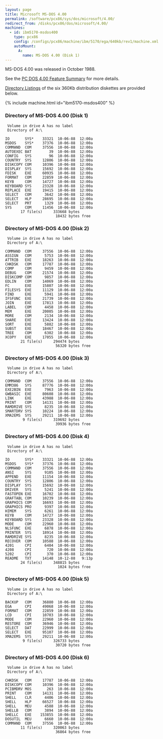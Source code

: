 ```yaml
---
layout: page
title: Microsoft MS-DOS 4.00
permalink: /software/pcx86/sys/dos/microsoft/4.00/
redirect_from: /disks/pcx86/dos/microsoft/4.00/
machines:
  - id: ibm5170-msdos400
    type: pcx86
    config: /configs/pcx86/machine/ibm/5170/ega/640kb/rev1/machine.xml
    autoMount:
      A:
        name: MS-DOS 4.00 (Disk 1)
---
```


MS-DOS 4.00 was released in October 1988.

See the [PC DOS 4.00 Feature Summary](/software/pcx86/sys/dos/ibm/4.00/#feature-summary) for more details.

[Directory Listings](#directory-of-ms-dos-400-disk-1) of the six 360Kb distribution diskettes are provided below.

{% include machine.html id="ibm5170-msdos400" %}

### Directory of MS-DOS 4.00 (Disk 1)

     Volume in drive A has no label
     Directory of A:\

    IO       SYS*    33321  10-06-88  12:00a
    MSDOS    SYS*    37376  10-06-88  12:00a
    COMMAND  COM     37556  10-06-88  12:00a
    AUTOEXEC BAT        39  10-06-88  12:00a
    CONFIG   SYS        96  10-06-88  12:00a
    COUNTRY  SYS     12806  10-06-88  12:00a
    DISKCOPY COM     10396  10-06-88  12:00a
    DISPLAY  SYS     15692  10-06-88  12:00a
    FDISK    EXE     60935  10-06-88  12:00a
    FORMAT   COM     22859  10-06-88  12:00a
    KEYB     COM     14727  10-06-88  12:00a
    KEYBOARD SYS     23328  10-06-88  12:00a
    REPLACE  EXE     19415  10-06-88  12:00a
    SELECT   COM      3642  10-06-88  12:00a
    SELECT   HLP     28695  10-06-88  12:00a
    SELECT   PRT      1329  10-06-88  12:00a
    SYS      COM     11456  10-06-88  12:00a
           17 file(s)     333668 bytes
                           18432 bytes free

### Directory of MS-DOS 4.00 (Disk 2)

     Volume in drive A has no label
     Directory of A:\

    COMMAND  COM     37556  10-06-88  12:00a
    ASSIGN   COM      5753  10-06-88  12:00a
    ATTRIB   EXE     18263  10-06-88  12:00a
    CHKDSK   COM     17787  10-06-88  12:00a
    COMP     COM      9459  10-06-88  12:00a
    DEBUG    COM     21574  10-06-88  12:00a
    DISKCOMP COM      9857  10-06-88  12:00a
    EDLIN    COM     14069  10-06-88  12:00a
    FC       EXE     15807  10-06-88  12:00a
    FILESYS  EXE     11129  10-06-88  12:00a
    FIND     EXE      5941  10-06-88  12:00a
    IFSFUNC  EXE     21739  10-06-88  12:00a
    JOIN     EXE     17813  10-06-88  12:00a
    LABEL    COM      4458  10-06-88  12:00a
    MEM      EXE     20005  10-06-88  12:00a
    MORE     COM      2134  10-06-88  12:00a
    SHARE    EXE     13424  10-06-88  12:00a
    SORT     EXE      5882  10-06-88  12:00a
    SUBST    EXE     18467  10-06-88  12:00a
    TREE     COM      6302  10-06-88  12:00a
    XCOPY    EXE     17055  10-06-88  12:00a
           21 file(s)     294474 bytes
                           56320 bytes free

### Directory of MS-DOS 4.00 (Disk 3)

     Volume in drive A has no label
     Directory of A:\

    COMMAND  COM     37556  10-06-88  12:00a
    EMM386   SYS     87776  10-06-88  12:00a
    EXE2BIN  EXE      7963  10-06-88  12:00a
    GWBASIC  EXE     80608  10-06-88  12:00a
    LINK     EXE     43988  10-06-88  12:00a
    PRINT    COM     14131  10-06-88  12:00a
    RAMDRIVE SYS      8235  10-06-88  12:00a
    SMARTDRV SYS     10224  10-06-88  12:00a
    XMA2EMS  SYS     29211  10-06-88  12:00a
            9 file(s)     319692 bytes
                           39936 bytes free

### Directory of MS-DOS 4.00 (Disk 4)

     Volume in drive A has no label
     Directory of A:\

    IO       SYS*    33321  10-06-88  12:00a
    MSDOS    SYS*    37376  10-06-88  12:00a
    COMMAND  COM     37556  10-06-88  12:00a
    ANSI     SYS      9105  10-06-88  12:00a
    APPEND   EXE     11154  10-06-88  12:00a
    COUNTRY  SYS     12806  10-06-88  12:00a
    DISPLAY  SYS     15692  10-06-88  12:00a
    DRIVER   SYS      5241  10-06-88  12:00a
    FASTOPEN EXE     16702  10-06-88  12:00a
    GRAFTABL COM     10239  10-06-88  12:00a
    GRAPHICS COM     16693  10-06-88  12:00a
    GRAPHICS PRO      9397  10-06-88  12:00a
    HIMEM    SYS      6261  10-06-88  12:00a
    KEYB     COM     14727  10-06-88  12:00a
    KEYBOARD SYS     23328  10-06-88  12:00a
    MODE     COM     22960  10-06-88  12:00a
    NLSFUNC  EXE      6878  10-06-88  12:00a
    PRINTER  SYS     18914  10-06-88  12:00a
    RAMDRIVE SYS      8235  10-06-88  12:00a
    RECOVER  COM     10588  10-06-88  12:00a
    4201     CPI      6404  10-06-88  12:00a
    4208     CPI       720  10-06-88  12:00a
    5202     CPI       370  10-06-88  12:00a
    README   TXT     14148  10-12-88   9:13p
           24 file(s)     348815 bytes
                            1024 bytes free

### Directory of MS-DOS 4.00 (Disk 5)

     Volume in drive A has no label
     Directory of A:\

    BACKUP   COM     36880  10-06-88  12:00a
    EGA      CPI     49068  10-06-88  12:00a
    FORMAT   COM     22859  10-06-88  12:00a
    LCD      CPI     10703  10-06-88  12:00a
    MODE     COM     22960  10-06-88  12:00a
    RESTORE  COM     36946  10-06-88  12:00a
    SELECT   DAT     22999  10-06-88  12:00a
    SELECT   EXE     95107  10-06-88  12:00a
    XMA2EMS  SYS     29211  10-06-88  12:00a
            9 file(s)     326733 bytes
                           30720 bytes free

### Directory of MS-DOS 4.00 (Disk 6)

     Volume in drive A has no label
     Directory of A:\

    CHKDSK   COM     17787  10-06-88  12:00a
    DISKCOPY COM     10396  10-06-88  12:00a
    PCIBMDRV MOS       263  10-06-88  12:00a
    PRINT    COM     14131  10-06-88  12:00a
    SHELL    CLR      4406  10-06-88  12:00a
    SHELL    HLP     66527  10-06-88  12:00a
    SHELL    MEU      4588  10-06-88  12:00a
    SHELLB   COM      3894  10-06-88  12:00a
    SHELLC   EXE    153855  10-06-88  12:00a
    DOSUTIL  MEU      6660  10-06-88  12:00a
    COMMAND  COM     37556  10-06-88  12:00a
           11 file(s)     320063 bytes
                           36864 bytes free
